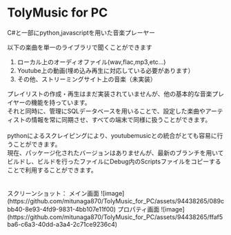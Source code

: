 <h1>TolyMusic for PC</h1>
C#と一部にpython,javascriptを用いた音楽プレーヤー<br>

以下の楽曲を単一のライブラリで聞くことができます
<ol>
  <li>ローカル上のオーディオファイル(wav,flac,mp3,etc...)</li>
  <li>Youtube上の動画(埋め込み再生に対応している必要があります）</li>
  <li>その他、ストリーミングサイト上の音楽（未実装）</li>
</ol>
プレイリストの作成・再生はまだ実装されていませんが、他の基本的な音楽プレイヤーの機能を持っています。<br>
それと同時に、管理にSQLデータベースを用いることで、設定した楽曲やアーティストの情報を常に同期させ、すべての端末で同様に扱うことができます。<br>
<br>
pythonによるスクレイピングにより、youtubemusicとの統合がとても容易に行うことができます。
<br>
現在、パッケージ化されたバージョンはありませんが、最新のブランチを用いてビルドし、ビルドを行ったファイルにDebug内のScriptsファイルをコピーすることで利用することができます。<br>
<br><br>
スクリーンショット：
メイン画面
![image](https://github.com/mitunaga870/TolyMusic_for_PC/assets/94438265/089cbb40-8e93-4fd9-9831-4bb107e11f00)
プロパティ画面
![image](https://github.com/mitunaga870/TolyMusic_for_PC/assets/94438265/ffaf5ba6-c6a3-40dd-a3a4-2c71ce9236c4)
